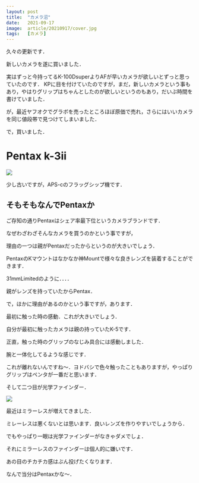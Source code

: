```yaml
---
layout: post
title:  "カメラ沼"
date:   2021-09-17
image:  article/20210917/cover.jpg
tags:   [カメラ]
---
```

久々の更新です．

新しいカメラを遂に買いました．

実はずっと今持ってるK-100DsuperよりAFが早いカメラが欲しいとずっと思っていたのです．
KPに目を付けていたのですが，まだ，新しいカメラという事もあり，やはりグリップはちゃんとしたのが欲しいというのもあり，だいぶ時間を書けていました．

が，最近ヤフオクでグラボを売ったところほぼ原価で売れ，さらにはいいカメラを同じ値段帯で見つけてしまいました．

で，買いました．

# Pentax k-3ii

![]({{site.baseurl}}/img/20210917/01.jpg)

少し古いですが，APS-cのフラッグシップ機です．

## そもそもなんでPentaxか

ご存知の通りPentaxはシェア率最下位というカメラブランドです．

なぜわざわざそんなカメラを買うのかという事ですが，

理由の一つは親がPentaxだったからというのが大きいでしょう．

PentaxのKマウントはなかなか神Mountで様々な良きレンズを装着することができます．

31mmLimitedのように．．．．

親がレンズを持っていたからPentax．

で，ほかに理由があるのかという事ですが，あります．

最初に触った時の感動．これが大きいでしょう．

自分が最初に触ったカメラは親の持っていたK-5です．

正直，触った時のグリップのなじみ具合には感動しました．

腕と一体化してるような感じです．

これが離れないんですね～．ヨドバシで色々触ったこともありますが，やっぱりグリップはペンタが一番だと思います．

そして二つ目が光学ファインダー．

![]({{site.baseurl}}/img/20210917/02.jpg)

最近はミラーレスが増えてきました．

ミレーレスは悪くないとは思います．良いレンズを作りやすいでしょうから．

でもやっぱり一眼は光学ファインダーがなきゃダメでしょ．

それにミラーレスのファインダーは個人的に嫌いです．

あの目のチカチカ感はぶん投げたくなります．

なんで当分はPentaxかな～．

